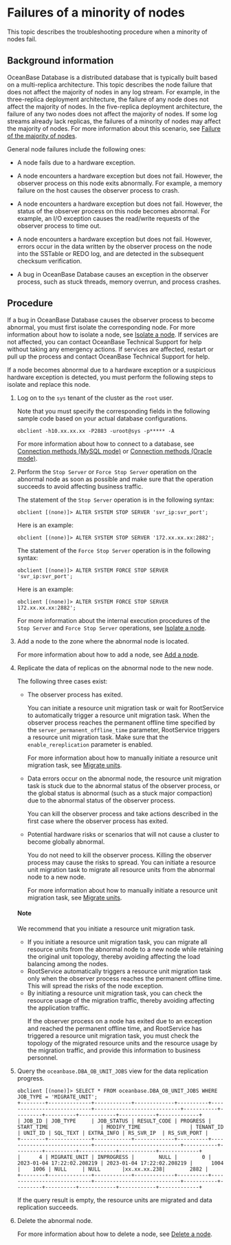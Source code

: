 
# Failures of a minority of nodes

This topic describes the troubleshooting procedure when a minority of nodes fail.

## Background information

OceanBase Database is a distributed database that is typically built based on a multi-replica architecture. This topic describes the node failure that does not affect the majority of nodes in any log stream. For example, in the three-replica deployment architecture, the failure of any node does not affect the majority of nodes. In the five-replica deployment architecture, the failure of any two nodes does not affect the majority of nodes. If some log streams already lack replicas, the failures of a minority of nodes may affect the majority of nodes. For more information about this scenario, see [Failure of the majority of nodes](../400.common-cluster-failure/200.majority-node-failure.md).

General node failures include the following ones:

* A node fails due to a hardware exception.

* A node encounters a hardware exception but does not fail. However, the observer process on this node exits abnormally. For example, a memory failure on the host causes the observer process to crash.

* A node encounters a hardware exception but does not fail. However, the status of the observer process on this node becomes abnormal. For example, an I/O exception causes the read/write requests of the observer process to time out.

* A node encounters a hardware exception but does not fail. However, errors occur in the data written by the observer process on the node into the SSTable or REDO log, and are detected in the subsequent checksum verification.

* A bug in OceanBase Database causes an exception in the observer process, such as stuck threads, memory overrun, and process crashes.

## Procedure

If a bug in OceanBase Database causes the observer process to become abnormal, you must first isolate the corresponding node. For more information about how to isolate a node, see [Isolate a node](../300.common-cluster-operations/600.isolation-a-node.md). If services are not affected, you can contact OceanBase Technical Support for help without taking any emergency actions. If services are affected, restart or pull up the process and contact OceanBase Technical Support for help.

If a node becomes abnormal due to a hardware exception or a suspicious hardware exception is detected, you must perform the following steps to isolate and replace this node.

1. Log on to the `sys` tenant of the cluster as the `root` user.

   Note that you must specify the corresponding fields in the following sample code based on your actual database configurations.

   ```shell
   obclient -h10.xx.xx.xx -P2883 -uroot@sys -p***** -A
   ```

   For more information about how to connect to a database, see [Connection methods (MySQL mode)](../../../300.develop/100.application-development-of-mysql-mode/100.connect-to-oceanbase-database-of-mysql-mode/100.connection-methods-overview-of-mysql-mode.md) or [Connection methods (Oracle mode)](../../../300.develop/200.application-development-of-oracle-mode/100.connect-to-oceanbase-database-of-oracle-mode/100.connection-methods-overview-of-oracle-mode.md).

2. Perform the `Stop Server` or `Force Stop Server` operation on the abnormal node as soon as possible and make sure that the operation succeeds to avoid affecting business traffic.

   The statement of the `Stop Server` operation is in the following syntax:

   ```shell
   obclient [(none)]> ALTER SYSTEM STOP SERVER 'svr_ip:svr_port';
   ```

   Here is an example:

   ```shell
   obclient [(none)]> ALTER SYSTEM STOP SERVER '172.xx.xx.xx:2882';
   ```

   The statement of the `Force Stop Server` operation is in the following syntax:

   ```shell
   obclient [(none)]> ALTER SYSTEM FORCE STOP SERVER 'svr_ip:svr_port';
   ```

   Here is an example:

   ```shell
   obclient [(none)]> ALTER SYSTEM FORCE STOP SERVER 172.xx.xx.xx:2882';
   ```

   For more information about the internal execution procedures of the `Stop Server` and `Force Stop Server` operations, see [Isolate a node](../300.common-cluster-operations/600.isolation-a-node.md).

3. Add a node to the zone where the abnormal node is located.

   For more information about how to add a node, see [Add a node](../300.common-cluster-operations/400.add-a-node.md).

4. Replicate the data of replicas on the abnormal node to the new node.

   The following three cases exist:

   * The observer process has exited.

      You can initiate a resource unit migration task or wait for RootService to automatically trigger a resource unit migration task. When the observer process reaches the permanent offline time specified by the `server_permanent_offline_time` parameter, RootService triggers a resource unit migration task. Make sure that the `enable_rereplication` parameter is enabled.

      For more information about how to manually initiate a resource unit migration task, see [Migrate units](../../300.replica-management/200.replica-distribution/200.locality-common-operations/700.unit-migration.md).

   * Data errors occur on the abnormal node, the resource unit migration task is stuck due to the abnormal status of the observer process, or the global status is abnormal (such as a stuck major compaction) due to the abnormal status of the observer process.

      You can kill the observer process and take actions described in the first case where the observer process has exited.

   * Potential hardware risks or scenarios that will not cause a cluster to become globally abnormal.

      You do not need to kill the observer process. Killing the observer process may cause the risks to spread. You can initiate a resource unit migration task to migrate all resource units from the abnormal node to a new node.

      For more information about how to manually initiate a resource unit migration task, see [Migrate units](../../300.replica-management/200.replica-distribution/200.locality-common-operations/700.unit-migration.md).

   <main id="notice" type='explain'>
      <h4>Note</h4>
      <p> We recommend that you initiate a resource unit migration task.</p>
      <ul>
      <li>If you initiate a resource unit migration task, you can migrate all resource units from the abnormal node to a new node while retaining the original unit topology, thereby avoiding affecting the load balancing among the nodes. </li>
      <li>RootService automatically triggers a resource unit migration task only when the observer process reaches the permanent offline time. This will spread the risks of the node exception. </li>
      <li>By initiating a resource unit migration task, you can check the resource usage of the migration traffic, thereby avoiding affecting the application traffic. </li>
      <p>If the observer process on a node has exited due to an exception and reached the permanent offline time, and RootService has triggered a resource unit migration task, you must check the topology of the migrated resource units and the resource usage by the migration traffic, and provide this information to business personnel. </p>
   </main>

5. Query the `oceanbase.DBA_OB_UNIT_JOBS` view for the data replication progress.

   ```shell
   obclient [(none)]> SELECT * FROM oceanbase.DBA_OB_UNIT_JOBS WHERE JOB_TYPE = 'MIGRATE_UNIT';
   +--------+--------------+------------+-------------+----------+----------------------------+----------------------------+-----------+---------+----------+------------+------------+-------------+
   | JOB_ID | JOB_TYPE     | JOB_STATUS | RESULT_CODE | PROGRESS | START_TIME                 | MODIFY_TIME                | TENANT_ID | UNIT_ID | SQL_TEXT | EXTRA_INFO | RS_SVR_IP  | RS_SVR_PORT |
   +--------+--------------+------------+-------------+----------+----------------------------+----------------------------+-----------+---------+----------+------------+------------+-------------+
   |      4 | MIGRATE_UNIT | INPROGRESS |        NULL |        0 | 2023-01-04 17:22:02.208219 | 2023-01-04 17:22:02.208219 |      1004 |    1006 | NULL     | NULL       |xx.xx.xx.238|        2882 |
   +--------+--------------+------------+-------------+----------+----------------------------+----------------------------+-----------+---------+----------+------------+------------+-------------+
   ```

   If the query result is empty, the resource units are migrated and data replication succeeds.

6. Delete the abnormal node.

   For more information about how to delete a node, see [Delete a node](../300.common-cluster-operations/500.delete-a-node.md).
